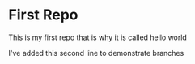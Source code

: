 # First Repo

This is my first repo that is why it is called hello world

I've added this second line to demonstrate branches 
